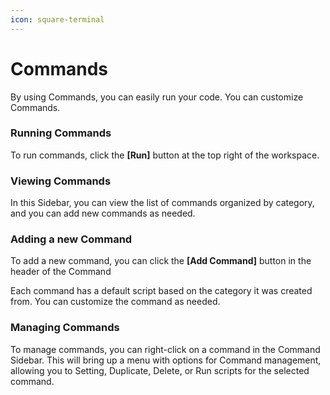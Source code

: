 ```yaml
---
icon: square-terminal
---
```


# Commands

By using Commands, you can easily run your code. You can customize Commands.&#x20;

### Running Commands <a href="#running-commands" id="running-commands"></a>

To run commands, click the **\[Run]** button at the top right of the workspace.

### Viewing Commands <a href="#viewing-commands" id="viewing-commands"></a>

In this Sidebar, you can view the list of commands organized by category, and you can add new commands as needed.

### Adding a new Command <a href="#adding-a-new-command" id="adding-a-new-command"></a>

To add a new command, you can click the **\[Add Command]** button in the header of the Command&#x20;

Each command has a default script based on the category it was created from. You can customize the command as needed.

### Managing Commands <a href="#managing-commands" id="managing-commands"></a>

To manage commands, you can right-click on a command in the Command Sidebar. This will bring up a menu with options for Command management, allowing you to Setting, Duplicate, Delete, or Run scripts for the selected command.
